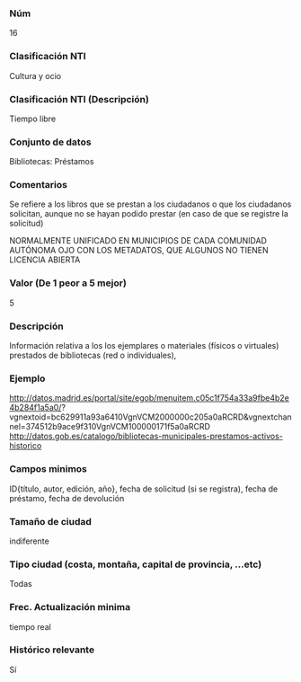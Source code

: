 ### Núm
16
### Clasificación NTI
Cultura y ocio
### Clasificación NTI (Descripción)
Tiempo libre
### Conjunto de datos
Bibliotecas: Préstamos
### Comentarios
Se refiere a los libros que se prestan a los ciudadanos o que los ciudadanos solicitan, aunque no se hayan podido prestar (en caso de que se registre la solicitud)

NORMALMENTE UNIFICADO EN MUNICIPIOS DE CADA COMUNIDAD AUTÓNOMA
OJO CON LOS METADATOS, QUE ALGUNOS NO TIENEN LICENCIA ABIERTA
### Valor (De 1 peor a 5 mejor)
5
### Descripción
Información relativa a los los ejemplares o materiales (físicos o virtuales) prestados de bibliotecas (red o individuales),
### Ejemplo
http://datos.madrid.es/portal/site/egob/menuitem.c05c1f754a33a9fbe4b2e4b284f1a5a0/? vgnextoid=bc629911a93a6410VgnVCM2000000c205a0aRCRD&vgnextchannel=374512b9ace9f310VgnVCM100000171f5a0aRCRD http://datos.gob.es/catalogo/bibliotecas-municipales-prestamos-activos-historico
### Campos minimos
ID{título, autor, edición, año}, fecha de solicitud (si se registra), fecha de préstamo, fecha de devolución
### Tamaño de ciudad
indiferente
### Tipo ciudad (costa, montaña, capital de provincia, …etc)
Todas
### Frec. Actualización minima
tiempo real
### Histórico relevante
Sí
